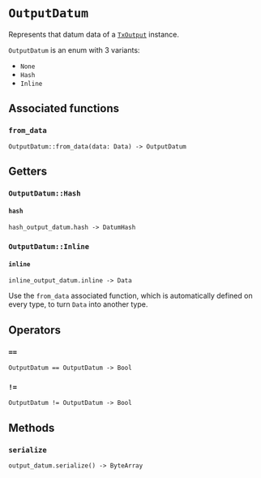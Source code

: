 # `OutputDatum`

Represents that datum data of a [`TxOutput`](./txoutput.md) instance.

`OutputDatum` is an enum with 3 variants:
  * `None`
  * `Hash`
  * `Inline`

## Associated functions

### `from_data`

```helios
OutputDatum::from_data(data: Data) -> OutputDatum
```

## Getters

### `OutputDatum::Hash`

#### `hash`

```helios
hash_output_datum.hash -> DatumHash
```

### `OutputDatum::Inline`

#### `inline`

```helios
inline_output_datum.inline -> Data
```

Use the `from_data` associated function, which is automatically defined on every type, to turn `Data` into another type.

## Operators

### `==`

```helios
OutputDatum == OutputDatum -> Bool
```

### `!=`

```helios
OutputDatum != OutputDatum -> Bool
```

## Methods

### `serialize`

```helios
output_datum.serialize() -> ByteArray
```
